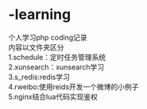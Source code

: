 # -learning
个人学习php coding记录<br/>
内容以文件夹区分<br/>
1.schedule：定时任务管理系统<br/>
2.xunsearch：xunsearch学习<br/>
3.s_redis:redis学习<br/>
4.rweibo:使用reids开发一个微博的小例子<br/>
5.nginx结合lua代码实现鉴权<br/>
